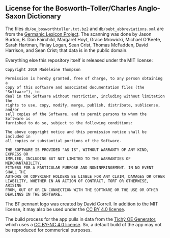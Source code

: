 ## License for the Bosworth–Toller/Charles Anglo-Saxon Dictionary

The files `db/oe_bosworthtoller.txt.bz2` and `db/oebt_abbreviations.xml` are
from the [Germanic Lexicon
Project](https://www.ling.upenn.edu/~kurisuto/germanic/language_resources.html).
The scanning was done by Jason Burton, B. Dan Fairchild, Margaret Hoyt, Grace
Mrowicki, Michael O'Keefe, Sarah Hartman, Finlay Logan, Sean Crist, Thomas
McFadden, David Harrison, and Sean Crist; that data is in the public domain.

Everything else this repository itself is released under the MIT license:

    Copyright 2019 Madeleine Thompson

    Permission is hereby granted, free of charge, to any person obtaining a
    copy of this software and associated documentation files (the "Software"), to
    deal in the Software without restriction, including without limitation the
    rights to use, copy, modify, merge, publish, distribute, sublicense, and/or
    sell copies of the Software, and to permit persons to whom the Software is
    furnished to do so, subject to the following conditions:

    The above copyright notice and this permission notice shall be included in
    all copies or substantial portions of the Software.

    THE SOFTWARE IS PROVIDED "AS IS", WITHOUT WARRANTY OF ANY KIND, EXPRESS OR
    IMPLIED, INCLUDING BUT NOT LIMITED TO THE WARRANTIES OF MERCHANTABILITY,
    FITNESS FOR A PARTICULAR PURPOSE AND NONINFRINGEMENT. IN NO EVENT SHALL THE
    AUTHORS OR COPYRIGHT HOLDERS BE LIABLE FOR ANY CLAIM, DAMAGES OR OTHER
    LIABILITY, WHETHER IN AN ACTION OF CONTRACT, TORT OR OTHERWISE, ARISING
    FROM, OUT OF OR IN CONNECTION WITH THE SOFTWARE OR THE USE OR OTHER
    DEALINGS IN THE SOFTWARE.

The BT pennant logo was created by David Correll. In addition to the MIT
license, it may also be used under the [CC BY 4.0
license](https://creativecommons.org/licenses/by/4.0/).

The build process for the app pulls in data from the [Tichý OE
Generator](https://github.com/madeleineth/tichy_oe_generator), which uses a [CC
BY-NC 4.0 license](https://creativecommons.org/licenses/by-nc/4.0/). So, a
default build of the app may not be reproduced for commerical purposes.
